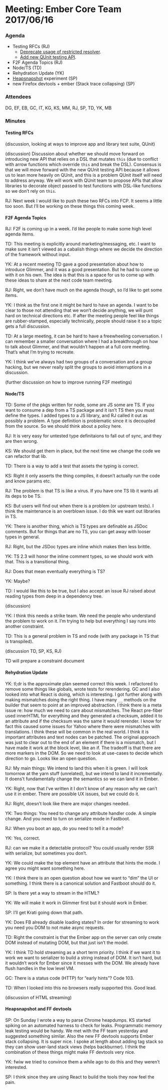 # Meeting: Ember Core Team 2017/06/16

### Agenda

- Testing RFCs (RJ)
  - [Deprecate usage of restricted resolver](https://github.com/emberjs/rfcs/pull/229).
  - [Add new QUnit testing API](https://github.com/emberjs/rfcs/pull/232).
- F2F Agenda Topics (RJ)
- Node/TS (TD)
- Rehydration Update (YK)
- [Heapsnapshot](https://github.com/stefanpenner/heapsnapshot) experiment (SP)
- new Firefox devtools + ember (Stack trace collapsing) (SP)

### Attendees

DG, EF, EB, GC, IT, KG, KS, MM, RJ, SP, TD, YK, MB

### Minutes

#### Testing RFCs

(discussion, looking at ways to improve app and library test suite, QUnit)

(discussion) Discussion about whether we should move forward on introducing new API that relies on a DSL that mutates `this` (due to conflict with arrow functions which override `this` and break the DSL).
Consensus is that we will move forward with the new QUnit testing API because it allows us to lean more heavily on QUnit, and this is a problem QUnit itself will need to address anyway.
We will work with QUnit team to propose APIs that allow libraries to decorate object passed to test functions with DSL-like functions so we don’t rely on `this`.

RJ: Next week I would like to push these two RFCs into FCP. It seems a little too soon. But I’ll be working on these things this coming week.

#### F2F Agenda Topics

RJ: F2F is coming up in a week. I’d like people to make some high level agenda items.

TD: This meeting is explicitly around marketing/messaging, etc. I want to make sure it isn’t viewed as a cabalish things where we decide the direction of the framework without input.

YK: At a recent meeting TD gave a good presentation about how to introduce Glimmer, and it was a good presentation. But he had to come up with it on his own. The idea is that this is a space for us to come up with these ideas to share at the next code team meeting.

RJ: Right, we don’t have much on the agenda though, so I’d like to get some items.

YK: I think as the first one it might be hard to have an agenda. I want to be clear to those not attending that we won’t decide anything, we will punt hard on technical directions etc. If after the meeting people feel like things are rubber-stamped, especially technically, people should raise it so a topic gets a full discussion.

TD: At a large meeting, it can be hard to have a freewheeling conversation. I can remember a smaller conversation where I had a breakthrough on how to talk about Glimmer, and that wouldn’t happen at a full core meeting. That’s what I’m trying to recreate.

YK: I think we’ve always had two groups of a conversation and a group hacking, but we never really split the groups to avoid interruptions in a discussion.

(further discussion on how to improve running F2F meetings)

#### Node/TS

TD: Some of the pkgs written for node, some are JS some are TS. If you want to consume a dep from a TS package and it isn’t TS then you must define the types. I added types to a JS library, and RJ called it out as possibly a problem. A type definition is problematic since it is decoupled from the source. So we should think about a policy here.

RJ: It is very easy for untested type definitaions to fall out of sync, and they are then wrong.

KS: We should get them in place, but the next time we change the code we can refactor that lib.

TD: There is a way to add a test that assets the typing is correct.

KS: Right it only asserts the thing compiles, it doesn’t actually run the code and know params etc.

RJ: The problem is that TS is like a virus. If you have one TS lib it wants all its deps to be TS.

KS: But users will find out when there is a problem (or upstream tests). I think the maintenance is an overblown issue. I do thik we want out libraries in TS.

YK: There is another thing, which is TS types are definable as JSDoc comments. But for things that are no TS, you can get away with looser types in general.

RJ: Right, but the JSDoc types are inline which makes then less brittle.

YK: TS 2.3 will honor the inline comment types, so we should work with that. This is a transitional thing.

RJ: Does that mean eventually everything is TS?

YK: Maybe?

TD: I would like this to be true, but I also accept an issue RJ raised about reading types from deep in a dependency tree.

(discussion)

YK: I think this needs a strike team. We need the people who understand the problem to work on it. I’m trying to help but everything I say runs into another constraint.

TD: This is a general problem in TS and node (with any package in TS that is transpiled).

(discussion TD, SP, KS, RJ)

TD will prepare a constraint document

#### Rehydration Update

YK: tl;dr is the approximate plan seemed correct this week. I refactored to remove some things like globals, wrote tests for rerendering. GC and I also looked into what React is doing, which is interesting. I got further along with making mismatches doing the right thing. I have many `__` methods on the builder that seem to point at an improved abstraction. I think there is a meta issue re: how much we need to care about mismatches. The React pre-fiber used innerHTML for everything and they generated a checksum, added it to an attribute and if the checksum was the same it would rerender. I know for  fact this caused some issues for Yahoo where there were mismatches with translations.  I think these will be common in the real world. I think it is important attributes and text nodes can be patched. The original approach was just to clear out to the end of an element if there is a mismatch, but I have made it work at the block level, like an if. The tradeoff is that there are more markers in the DOM. So we need to look at use-cases to decide which direction to go. Looks like an open question.

RJ: My main things: We intend to land this when it is green. I will look tomorrow at the yarn stuff (unrelated), but we intend to land it incrementally. It doens’t fundamentally change the semantics so we can land it in Ember.

YK: Right, now that I’ve written it I don’t know of any reason why we can’t use it in ember. There are possible UX issues, but we could do it.

RJ: Right, doesn’t look like there are major changes needed.

YK: Two things: You need to change any attribute handler code. A simple change. And you need to turn on serialize mode in Fastboot.

RJ: When you boot an app, do you need to tell it a mode?

YK: Yes, correct.

RJ: can we make it a detectable protocol? You could usually render SSR with serialize, but sometimes you don’t.

YK: We could make the top element have an attribute that hints the mode. I agree you might want something here.

YK: I think there is an open question about how we want to “dim” the UI or something. I think there is a canonical solution and Fastboot should do it.

SP: Is there yet a way to stream in the HTML?

YK: We will make it work in Glimmer first but it should work in Ember.

SP: I’ll get Krati going down that path.

YK: Does FB already disable loading states? In order for streaming to work you need you DOM to not make async requests.

TD: Right the constraint is that the Ember app on the server can only create DOM instead of mutating DOM, but that just isn’t the model.

YK: I think TD hold streaming as a short term priority. I think if we want it to work we want to serializer to build a string instead of DOM. It isn’t hard, but it wouldn’t work for Ember since it messes with the DOM. We already have flush handles in the low level VM.

GC: There is a status code (HTTP) for “early hints”? Code 103.

TD: When I looked into this no browsers really supported this. Good lead.

(discussion of HTML streaming)

#### Heapsnapshot and FF devtools

SP: On Sunday I wrote a way to parse Chrome heapdumps. KS started spiking on an automated harness to check for leaks. Programmatic memory leak testing would be handy. We met with the FF team yesterday and suggested something similar. Also the new FF devtools supports Ember stack collapsing. It is super nice. I spoke at length about adding tag stack so they can show user-land stack views (helps backburner). I think the combination of these things might make FF devtools very nice.

YK: fwiw we tried to convince them a while ago to do this and they weren’t interested.

SP: I think since they are using React to build the tools they now feel the pain.



